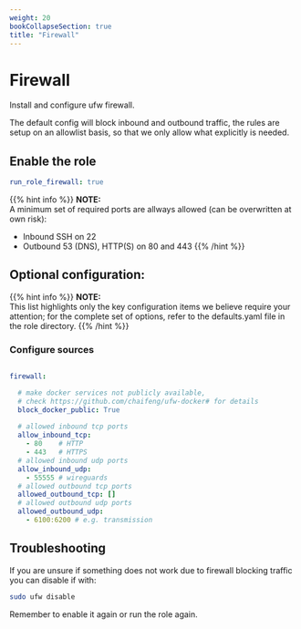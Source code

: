 ```yaml
---
weight: 20
bookCollapseSection: true
title: "Firewall"
---
```


# Firewall

Install and configure ufw firewall.

The default config will block inbound and outbound traffic, the rules are setup on an allowlist basis, so that we only
allow what explicitly is needed.


## Enable the role
``` yaml
run_role_firewall: true

```

{{% hint info %}}
**NOTE:**  
A minimum set of required ports are allways allowed (can be overwritten at own risk):
* Inbound SSH on 22
* Outbound 53 (DNS), HTTP(S) on 80 and 443
{{% /hint %}}

## Optional configuration: 

{{% hint info %}}
**NOTE:**  
This list highlights only the key configuration items we believe require your attention;
for the complete set of options, refer to the defaults.yaml file in the role directory.
{{% /hint %}}

### Configure sources
```yaml

firewall:

  # make docker services not publicly available,
  # check https://github.com/chaifeng/ufw-docker# for details
  block_docker_public: True
    
  # allowed inbound tcp ports
  allow_inbound_tcp:
    - 80    # HTTP
    - 443   # HTTPS
  # allowed inbound udp ports
  allow_inbound_udp:
    - 55555 # wireguards
  # allowed outbound tcp ports
  allowed_outbound_tcp: []
  # allowed outbound udp ports
  allowed_outbound_udp:
    - 6100:6200 # e.g. transmission
```

## Troubleshooting 

If you are unsure if something does not work due to firewall blocking traffic you can disable if with:

```bash
sudo ufw disable
```

Remember to enable it again or run the role again.

